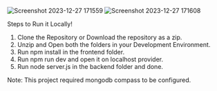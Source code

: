 ![Screenshot 2023-12-27 171559](https://github.com/Debug-001/MERN-CRUD-APP/assets/72290164/f47167b6-11f4-44dd-a783-f15739f2fe03)
![Screenshot 2023-12-27 171608](https://github.com/Debug-001/MERN-CRUD-APP/assets/72290164/ab7ad098-1fcf-4800-b961-84694d592be5)

Steps to Run it Locally!



1. Clone the Repository or Download the repository as a zip.
2. Unzip and Open both the folders in your Development Environment.
3. Run  npm install in the frontend folder.
4. Run npm run dev and open it on localhost provider.
5. Run node server.js in the backend folder and done.

Note: This project required mongodb compass to be configured.

